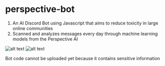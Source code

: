 # perspective-bot

1. An AI Discord Bot using Javascript that aims to reduce toxicity in large online communities
2. Scanned and analyzes messages every day through machine learning models from the Perspective AI


![alt text](https://i.imgur.com/rvcCqkj.png)
![alt text](https://i.imgur.com/e0sHscS.png)

Bot code cannot be uploaded yet because it contains sensitive information

